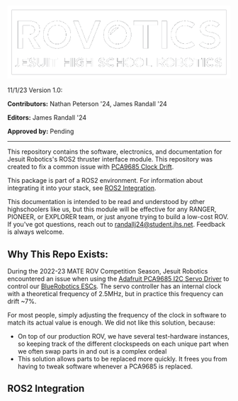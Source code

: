 ![Image](./img/logo.png)

11/1/23 Version 1.0:


**Contributors:** Nathan Peterson '24, James Randall '24

**Editors:** James Randall '24

**Approved by:** Pending

---
This repository contains the software, electronics, and documentation for Jesuit Robotics's ROS2 thruster interface module. This repository was created to fix a common issue with [PCA9685 Clock Drift](https://forums.adafruit.com/viewtopic.php?t=89102).

This package is part of a ROS2 environment. For information about integrating it into your stack, see [ROS2 Integration](#ros2-integration).

This documentation is intended to be read and understood by other highschoolers like us, but this module will be effective for any RANGER, PIONEER, or EXPLORER team, or just anyone trying to build a low-cost ROV. If you've got questions, reach out to randallj24@student.jhs.net. Feedback is always welcome.


## Why This Repo Exists:
During the 2022-23 MATE ROV Competition Season, Jesuit Robotics encountered an issue when using the [Adafruit PCA9685 I2C Servo Driver](https://www.adafruit.com/product/815) to control our [BlueRobotics ESCs](https://bluerobotics.com/store/thrusters/speed-controllers/besc30-r3/). The servo controller has an internal clock with a theoretical frequency of 2.5MHz, but in practice this frequency can drift ~7%.

For most people, simply adjusting the frequency of the clock in software to match its actual value is enough. We did not like this solution, because:
- On top of our production ROV, we have several test-hardware instances, so keeping track of the different clockspeeds on each unique part when we often swap parts in and out is a complex ordeal
- This solution allows parts to be replaced more quickly. It frees you from having to tweak software whenever a PCA9685 is replaced.

## ROS2 Integration